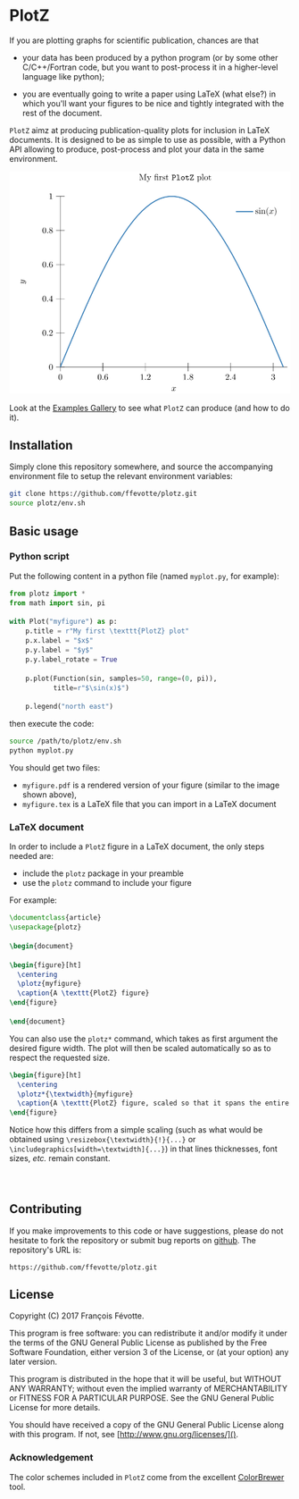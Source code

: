 # PlotZ

If you are plotting graphs for scientific publication, chances are that

- your data has been produced by a python program (or by some other
  C/C++/Fortran code, but you want to post-process it in a higher-level language
  like python);
  
- you are eventually going to write a paper using LaTeX (what else?) in which
  you'll want your figures to be nice and tightly integrated with the rest of
  the document.

`PlotZ` aimz at producing publication-quality plots for inclusion in LaTeX
documents. It is designed to be as simple to use as possible, with a Python API
allowing to produce, post-process and plot your data in the same environment.

[<img src="examples/00-base/plot.svg?raw=true&sanitize=true" width="600px"
      alt="Example plot" />](examples)

Look at the [Examples Gallery](examples) to see what `PlotZ` can produce (and
how to do it).

## Installation

Simply clone this repository somewhere, and source the accompanying environment
file to setup the relevant environment variables:

```sh
git clone https://github.com/ffevotte/plotz.git
source plotz/env.sh
```


## Basic usage

### Python script

Put the following content in a python file (named `myplot.py`, for example):

```python
from plotz import *
from math import sin, pi

with Plot("myfigure") as p:
    p.title = r"My first \texttt{PlotZ} plot"
    p.x.label = "$x$"
    p.y.label = "$y$"
    p.y.label_rotate = True

    p.plot(Function(sin, samples=50, range=(0, pi)),
           title=r"$\sin(x)$")

    p.legend("north east")
```

then execute the code:

```sh
source /path/to/plotz/env.sh
python myplot.py
```

You should get two files:

- `myfigure.pdf` is a rendered version of your figure (similar to the image
  shown above),
- `myfigure.tex` is a LaTeX file that you can import in a LaTeX document


### LaTeX document

In order to include a `PlotZ` figure in a LaTeX document, the only steps needed
are:

- include the `plotz` package in your preamble
- use the `plotz` command to include your figure

For example:

```latex
\documentclass{article}
\usepackage{plotz}

\begin{document}

\begin{figure}[ht]
  \centering
  \plotz{myfigure}
  \caption{A \texttt{PlotZ} figure}
\end{figure}

\end{document}
```


You can also use the `plotz*` command, which takes as first argument the desired
figure width. The plot will then be scaled automatically so as to respect the
requested size.

```latex
\begin{figure}[ht]
  \centering
  \plotz*{\textwidth}{myfigure}
  \caption{A \texttt{PlotZ} figure, scaled so that it spans the entire page width}
\end{figure}
```

Notice how this differs from a simple scaling (such as what would be obtained
using `\resizebox{\textwidth}{!}{...}` or
`\includegraphics[width=\textwidth]{...}`) in that lines thicknesses, font
sizes, *etc.* remain constant.

<p style="margin-top: 5em"></p>

## Contributing

If you make improvements to this code or have suggestions, please do not
hesitate to fork the repository or submit bug reports
on [github](https://github.com/ffevotte/plotz.git). The repository's URL is:

    https://github.com/ffevotte/plotz.git


## License

Copyright (C) 2017 François Févotte.

This program is free software: you can redistribute it and/or modify it under the terms of the GNU General Public License as published by the Free Software Foundation, either version 3 of the License, or (at your option) any later version.

This program is distributed in the hope that it will be useful, but WITHOUT ANY WARRANTY; without even the implied warranty of MERCHANTABILITY or FITNESS FOR A PARTICULAR PURPOSE. See the GNU General Public License for more details.

You should have received a copy of the GNU General Public License along with this program. If not, see [http://www.gnu.org/licenses/]().

### Acknowledgement

The color schemes included in `PlotZ` come from the
excellent [ColorBrewer](http://colorbrewer2.org/) tool.
